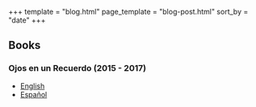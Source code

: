 +++
template = "blog.html"
page_template = "blog-post.html"
sort_by = "date"
+++

## Books

### Ojos en un Recuerdo (2015 - 2017)

- [English](oeur/en)
- [Español](oeur/es)
